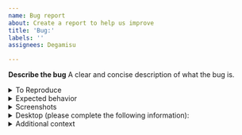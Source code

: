 ```yaml
---
name: Bug report
about: Create a report to help us improve
title: 'Bug:'
labels: ''
assignees: Degamisu

---
```


**Describe the bug**
A clear and concise description of what the bug is.

<details>
<summary>To Reproduce</summary>
Steps to reproduce the behavior:
1. Go to '...'
2. Click on '....'
3. Scroll down to '....'
4. See error
</details>

<details>
<summary>Expected behavior</summary>
A clear and concise description of what you expected to happen.
</details>

<details>
<summary>Screenshots</summary>
If applicable, add screenshots to help explain your problem.
</details>

<details>
<summary>Desktop (please complete the following information):</summary>
 - OS: [e.g. Ubuntu]
 - Version [e.g. 22]
</details>

<details>
<summary>Additional context</summary
Add any other context about the problem here.
</details>
